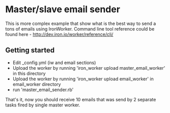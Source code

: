 # Master/slave email sender

This is more complex example that show what is the best way to send a tons of emails using IronWorker.
Command line tool reference could be found here - http://dev.iron.io/worker/reference/cli/

## Getting started

- Edit _config.yml (iw and email sections)
- Upload the worker by running 'iron_worker upload master_email_worker' in this directory
- Upload the worker by running 'iron_worker upload email_worker' in email_worker directory
- run 'master_email_sender.rb'

That's it, now you should receive 10 emails that was send by 2 separate tasks fired by single master worker.

